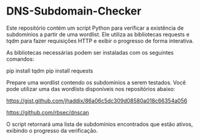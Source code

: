 # DNS-Subdomain-Checker

Este repositório contém um script Python para verificar a existência de subdomínios a partir de uma wordlist. Ele utiliza as bibliotecas requests e tqdm para fazer requisições HTTP e exibir o progresso de forma interativa.

As bibliotecas necessárias podem ser instaladas com os seguintes comandos:

pip install tqdm
pip install requests

Prepare uma wordlist contendo os subdomínios a serem testados. Você pode utilizar uma das wordlists disponíveis nos repositórios abaixo:

https://gist.github.com/jhaddix/86a06c5dc309d08580a018c66354a056

https://github.com/rbsec/dnscan

O script retornará uma lista de subdomínios encontrados que estão ativos, exibindo o progresso da verificação.
